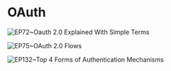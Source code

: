 # OAuth

![EP72~Oauth 2.0 Explained With Simple Terms](https://ngte-superbed.oss-cn-beijing.aliyuncs.com/uPic/NqOuRcqzGNDQ.webp)

![EP75~OAuth 2.0 Flows](https://ngte-superbed.oss-cn-beijing.aliyuncs.com/uPic/LYZmDKz5OXAF.webp)

![EP132~Top 4 Forms of Authentication Mechanisms](https://ngte-superbed.oss-cn-beijing.aliyuncs.com/uPic/jNiKL8vNdtHb.png)
